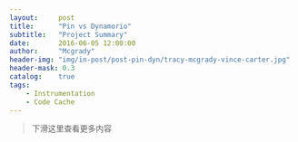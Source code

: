 ```yaml
---
layout:     post
title:      "Pin vs Dynamorio"
subtitle:   "Project Summary"
date:       2016-06-05 12:00:00
author:     "Mcgrady"
header-img: "img/in-post/post-pin-dyn/tracy-mcgrady-vince-carter.jpg"
header-mask: 0.3
catalog:    true
tags:
    - Instrumentation
    - Code Cache
---
```



> 下滑这里查看更多内容

